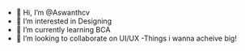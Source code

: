 - 👋 Hi, I’m @Aswanthcv
- 👀 I’m interested in Designing
- 🌱 I’m currently learning BCA
- 💞️ I’m looking to collaborate on UI/UX
-Things i wanna acheive big!
<!---
Aswanthcv/Aswanthcv is a ✨ special ✨ repository because its `README.md` (this file) appears on your GitHub profile.
You can click the Preview link to take a look at your changes.
--->
